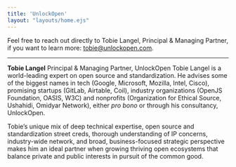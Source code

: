 ```yaml
---
title: 'UnlockOpen'
layout: "layouts/home.ejs"
---
```


Feel free to reach out directly to Tobie Langel, Principal & Managing Partner, if you want to learn more: [tobie@unlockopen.com](mailto:tobie@unlockopen.com).

***

**Tobie Langel**
Principal & Managing Partner, UnlockOpen
Tobie Langel is a world-leading expert on open source and standardization. He advises some of the biggest names in tech (Google, Microsoft, Mozilla, Intel, Cisco), promising startups (GitLab, Airtable, Coil), industry organizations (OpenJS Foundation, OASIS, W3C) and nonprofits (Organization for Ethical Source, Ushahidi, Omidyar Network), either _pro bono_ or through his consultancy, UnlockOpen.

Tobie’s unique mix of deep technical expertise, open source and standardization street creds, thorough understanding of IP concerns, industry-wide network, and broad, business-focused strategic perspective makes him an ideal partner when growing thriving open ecosystems that balance private and public interests in pursuit of the common good.
